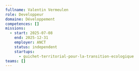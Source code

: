 ```yaml
---
fullname: Valentin Vermeulen
role: Developpeur
domaine: Développement
competences: []
missions:
  - start: 2025-07-08
    end: 2025-12-31
    employer: ANCT
    status: independent
    startups:
      - guichet-territorial-pour-la-transition-ecologique
teams: []
---
```


